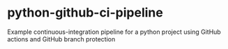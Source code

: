 # python-github-ci-pipeline
Example continuous-integration pipeline for a python project using GitHub actions and GitHub branch protection
